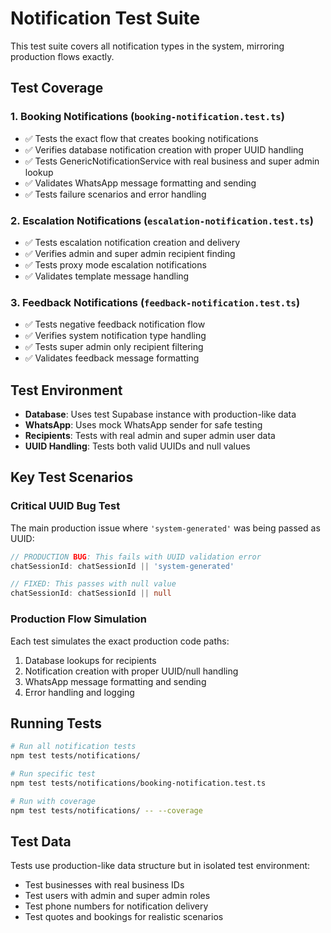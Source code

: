 # Notification Test Suite

This test suite covers all notification types in the system, mirroring production flows exactly.

## Test Coverage

### 1. Booking Notifications (`booking-notification.test.ts`)
- ✅ Tests the exact flow that creates booking notifications
- ✅ Verifies database notification creation with proper UUID handling
- ✅ Tests GenericNotificationService with real business and super admin lookup
- ✅ Validates WhatsApp message formatting and sending
- ✅ Tests failure scenarios and error handling

### 2. Escalation Notifications (`escalation-notification.test.ts`)
- ✅ Tests escalation notification creation and delivery
- ✅ Verifies admin and super admin recipient finding
- ✅ Tests proxy mode escalation notifications
- ✅ Validates template message handling

### 3. Feedback Notifications (`feedback-notification.test.ts`)
- ✅ Tests negative feedback notification flow
- ✅ Verifies system notification type handling
- ✅ Tests super admin only recipient filtering
- ✅ Validates feedback message formatting

## Test Environment

- **Database**: Uses test Supabase instance with production-like data
- **WhatsApp**: Uses mock WhatsApp sender for safe testing
- **Recipients**: Tests with real admin and super admin user data
- **UUID Handling**: Tests both valid UUIDs and null values

## Key Test Scenarios

### Critical UUID Bug Test
The main production issue where `'system-generated'` was being passed as UUID:
```typescript
// PRODUCTION BUG: This fails with UUID validation error
chatSessionId: chatSessionId || 'system-generated'

// FIXED: This passes with null value
chatSessionId: chatSessionId || null
```

### Production Flow Simulation
Each test simulates the exact production code paths:
1. Database lookups for recipients
2. Notification creation with proper UUID/null handling
3. WhatsApp message formatting and sending
4. Error handling and logging

## Running Tests

```bash
# Run all notification tests
npm test tests/notifications/

# Run specific test
npm test tests/notifications/booking-notification.test.ts

# Run with coverage
npm test tests/notifications/ -- --coverage
```

## Test Data

Tests use production-like data structure but in isolated test environment:
- Test businesses with real business IDs
- Test users with admin and super admin roles
- Test phone numbers for notification delivery
- Test quotes and bookings for realistic scenarios 